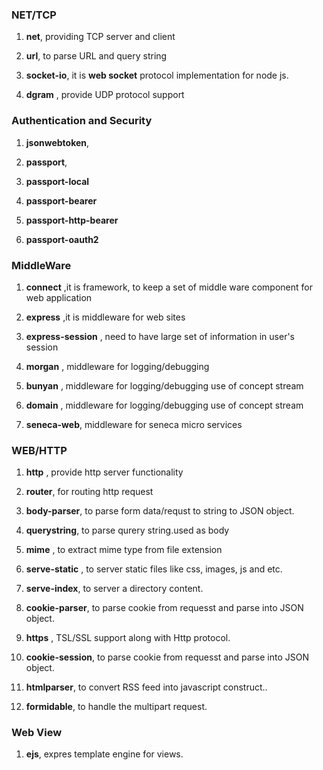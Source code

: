 ### **NET\/TCP**

1. **net**, providing TCP server and client

2. **url**, to parse URL and query string

3. **socket-io**, it is **web socket** protocol implementation for node js.

4. **dgram** , provide UDP protocol support


### Authentication and Security

1. **jsonwebtoken**,

2. **passport**,

3. **passport-local**

4. **passport-bearer**

5. **passport-http-bearer**

6. **passport-oauth2**


### MiddleWare

1. **connect** ,it is framework, to keep a set of middle ware component for web application

2. **express** ,it is middleware for web sites

3. **express-session** , need to have large set of information in user's session

4. **morgan** , middleware for logging\/debugging

5. **bunyan** , middleware for logging\/debugging use of concept stream

6. **domain** , middleware for logging\/debugging use of concept stream
7. **seneca-web**, middleware for seneca micro services


### WEB\/HTTP

1. **http** , provide http server functionality

2. **router**, for routing http request

3. **body-parser**, to parse form data\/requst to string to JSON object.

4. **querystring**, to parse qurery string.used as body

5. **mime** , to extract mime type from file extension

6. **serve-static** , to server static files like css, images, js and etc.

7. **serve-index**, to server a directory content.

8. **cookie-parser**, to parse cookie from requesst and parse into JSON object.

9. **https** , TSL\/SSL support along with Http protocol.

10. **cookie-session**, to parse cookie from requesst and parse into JSON object.

11. **htmlparser**, to convert RSS feed into javascript construct..

12. **formidable**, to handle the multipart request.


### **Web View**

1. **ejs**, expres template engine for views.


